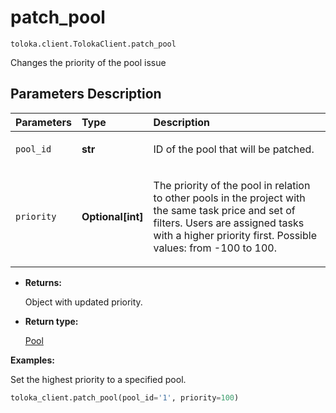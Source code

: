 # patch_pool
`toloka.client.TolokaClient.patch_pool`

Changes the priority of the pool issue

## Parameters Description

| Parameters | Type | Description |
| :----------| :----| :-----------|
`pool_id`|**str**|<p>ID of the pool that will be patched.</p>
`priority`|**Optional\[int\]**|<p>The priority of the pool in relation to other pools in the project with the same task price and set of filters. Users are assigned tasks with a higher priority first. Possible values: from -100 to 100.</p>

* **Returns:**

  Object with updated priority.

* **Return type:**

  [Pool](toloka.client.pool.Pool.md)

**Examples:**

Set the highest priority to a specified pool.

```python
toloka_client.patch_pool(pool_id='1', priority=100)
```
